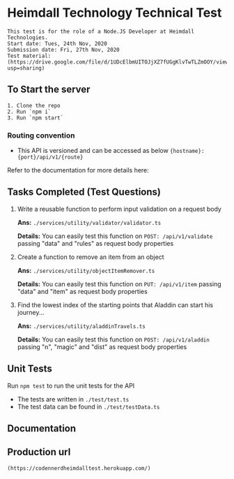 # Heimdall Technology Technical Test

    This test is for the role of a Node.JS Developer at Heimdall Technologies.
    Start date: Tues, 24th Nov, 2020
    Submission date: Fri, 27th Nov, 2020
    Test material: (https://drive.google.com/file/d/1UDcElbmUITOJjXZ7fUGgKlvTwTLZmOOY/view?usp=sharing)

## To Start the server

    1. Clone the repo
    2. Run `npm i`
    3. Run `npm start`

### Routing convention

- This API is versioned and can be accessed as below
    ```{hostname}:{port}/api/v1/{route}```

Refer to the documentation for more details here:

## Tasks Completed (Test Questions)

1. Write a reusable function to perform input validation on a request body

    **Ans:** `./services/utility/validator/validator.ts`

    **Details:**  You can easily test this function on `POST: /api/v1/validate` passing "data" and "rules" as request body properties

2. Create a function to remove an item from an object

    **Ans:** `./services/utility/objectItemRemover.ts`

    **Details:** You can easily test this function on `PUT: /api/v1/item` passing "data" and "item" as request body properties

3. Find the lowest index of the starting points that Aladdin can start his journey...

    **Ans:** `./services/utility/aladdinTravels.ts`

    **Details:** You can easily test this function on `POST: /api/v1/aladdin` passing "n", "magic" and "dist" as request body properties

## Unit Tests

Run `npm test` to run the unit tests for the API

- The tests are written in `./test/test.ts`
- The test data can be found in `./test/testData.ts`

## Documentation

## Production url

    (https://codennerdheimdalltest.herokuapp.com/)

